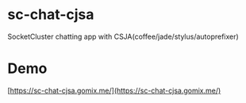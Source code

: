 sc-chat-cjsa
======
SocketCluster chatting app with CSJA(coffee/jade/stylus/autoprefixer)

Demo
======
[https://sc-chat-cjsa.gomix.me/](https://sc-chat-cjsa.gomix.me/)